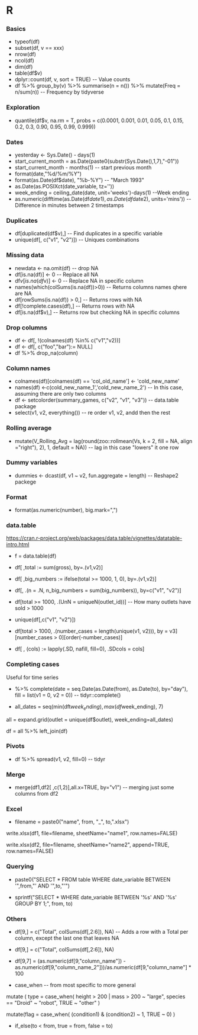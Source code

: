 # R #

### Basics

- typeof(df)
- subset(df, v == xxx)
- nrow(df)
- ncol(df)
- dim(df)
- table(df$v)
- dplyr::count(df, v, sort = TRUE) -- Value counts
- df %>% group_by(v) %>% summarise(n = n()) %>% mutate(Freq = n/sum(n)) -- Frequency by tidyverse

### Exploration

- quantile(df$v, na.rm = T, probs = c(0.0001, 0.001, 0.01, 0.05, 0.1, 0.15, 0.2, 0.3, 0.90, 0.95, 0.99, 0.999))

### Dates 

- yesterday <- Sys.Date() - days(1)
- start_current_month = as.Date(paste0(substr(Sys.Date(),1,7),"-01"))
- start_current_month - months(1) -- start previous month
- format(date,"%d/%m/%Y")
- format(as.Date(df$date), "%b-%Y") -- "March 1993"
- as.Date(as.POSIXct(date_variable, tz=''))
- week_ending = ceiling_date(date, unit='weeks')-days(1) --Week ending
- as.numeric(difftime(as.Date(df$date1), as.Date(df$date2), units='mins')) -- Difference in minutes between 2 timestamps

### Duplicates

- df[duplicated(df$v),] -- Find duplicates in a specific variable
- unique(df[, c("v1", "v2")]) -- Uniques combinations

### Missing data

- newdata <- na.omit(df) -- drop NA
- df[is.na(df)] <- 0 -- Replace all NA
- df$v[is.na(df$v)] <- 0 -- Replace NA in specific column
- names(which(colSums(is.na(df))>0)) -- Returns columns names qhere are NA
- df[rowSums(is.na(df)) > 0,] -- Returns rows with NA
- df[!complete.cases(df),] -- Returns rows with NA
- df[is.na(df$v),] -- Returns row but checking NA in specific columns

### Drop columns
- df <- df[, !(colnames(df) %in% c("v1","v2))] 
- df <- df[, c("foo","bar"):= NULL]
- df %>% drop_na(column)

### Column names
- colnames(df)[colnames(df) == 'col_old_name'] <- 'cold_new_name'
- names(df) <-c(cold_new_name_1','cold_new_name_2') -- In this case, assuming there are only two columns
- df <- setcolorder(summary_games, c("v2", "v1", "v3")) -- data.table package
- select(v1, v2, everything()) -- re order v1, v2, andd then the rest

### Rolling average
- mutate(V_Rolling_Avg = lag(round(zoo::rollmean(Vs, k = 2, fill = NA, align ="right"), 2), 1, default = NA)) -- lag in this case "lowers" it one row

### Dummy variables
- dummies <- dcast(df, v1 ~ v2, fun.aggregate = length) -- Reshape2 packege

### Format

- format(as.numeric(number), big.mark=",")

### data.table

https://cran.r-project.org/web/packages/data.table/vignettes/datatable-intro.html

- f = data.table(df)
- df[ ,total := sum(gross), by=.(v1,v2)]
- df[ ,big_numbers := ifelse(total >= 1000, 1, 0), by=.(v1,v2)]
- df[, .(n = .N, n_big_numbers = sum(big_numbers)), by=c("v1", "v2")] 
- df[total >= 1000, .(UnN = uniqueN(outlet_id))] -- How many outlets have sold > 1000
- unique(df[,c("v1", "v2")])
- df[total > 1000, .(number_cases = length(unique(v1, v2))), by = v3][number_cases > 0][order(-number_cases)]

- df[ , (cols) := lapply(.SD, nafill, fill=0), .SDcols = cols]

### Completing cases

Useful for time series 

- %>% complete(date = seq.Date(as.Date(from), as.Date(to), by="day"), fill = list(v1 = 0, v2 = 0)) -- tidyr::complete()

- all_dates = seq(min(dft$week_ending),max(df$week_ending), 7)

all = expand.grid(outlet = unique(df$outlet), week_ending=all_dates)

df = all %>% left_join(df)

### Pivots
- df %>% spread(v1, v2, fill=0) -- tidyr

### Merge

- merge(df1,df2[ ,c(1,2)],all.x=TRUE, by="v1") -- merging just some columns from df2

### Excel

- filename = paste0("name", from, "_", to,".xlsx")

write.xlsx(df1, file=filename, sheetName="name1", row.names=FALSE)

write.xlsx(df2, file=filename, sheetName="name2", append=TRUE, row.names=FALSE)

### Querying
- paste0("SELECT * FROM table WHERE date_variable BETWEEN '",from,"' AND '",to,"'")

- sprintf("SELECT *  WHERE date_variable BETWEEN  '%s' AND '%s' GROUP BY 1;", from, to)

### Others
- df[9,] = c("Total", colSums(df[,2:6]), NA) -- Adds a row with a Total per column, except the last one that leaves NA

- df[9,] = c("Total", colSums(df[,2:6]), NA)
- df[9,7] = (as.numeric(df[9,"column_name"]) - as.numeric(df[9,"column_name_2"]))/as.numeric(df[9,"column_name"] * 100 

- case_when -- from most specific to more general

 mutate (
    type = case_when(
      height > 200 | mass > 200 ~ "large",
      species == "Droid"        ~ "robot",
      TRUE                      ~  "other"
    )
    
mutate(flag = case_when(
        (condition1) & (condition2) ~ 1, 
        TRUE ~ 0)
        )
        
- if_else(to < from, true = from, false = to) 

